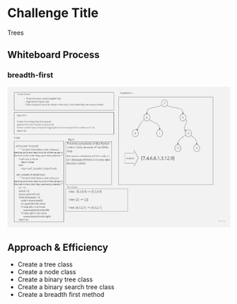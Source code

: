 # Challenge Title
Trees

## Whiteboard Process
### breadth-first
![breadth-first](./Breadth%20First.jpg)


## Approach & Efficiency
- Create a tree class
- Create a node class
- Create a binary tree class
- Create a binary search tree class
- Create a breadth first method



    